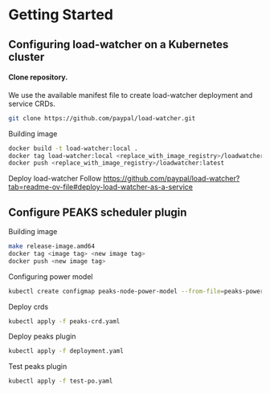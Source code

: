 # Getting Started

## Configuring load-watcher on a Kubernetes cluster

#### Clone repository.

We use the available manifest file to create load-watcher deployment and service CRDs.

```bash
git clone https://github.com/paypal/load-watcher.git
```

Building image

```bash
docker build -t load-watcher:local .
docker tag load-watcher:local <replace_with_image_registry>/loadwatcher:latest
docker push <replace_with_image_registry>/loadwatcher:latest
```

Deploy load-watcher
Follow https://github.com/paypal/load-watcher?tab=readme-ov-file#deploy-load-watcher-as-a-service

## Configure PEAKS scheduler plugin

Building image

```bash
make release-image.amd64
docker tag <image tag> <new image tag>
docker push <new image tag>
```

Configuring power model

```bash
kubectl create configmap peaks-node-power-model --from-file=peaks-power-model-config.json -n kube-system
```

Deploy crds

```bash
kubectl apply -f peaks-crd.yaml
```

Deploy peaks plugin

```bash
kubectl apply -f deployment.yaml
```

Test peaks plugin

```bash
kubectl apply -f test-po.yaml
```